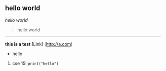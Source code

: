 ## hello world
*hello world*
> hello world
---
**this is a test**
[Link] (http://a.com)
* hello
1. cse 15l 
`print("hello")`
